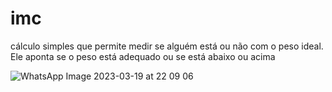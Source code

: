 # imc
cálculo simples que permite medir se alguém está ou não com o peso ideal. Ele aponta se o peso está adequado ou se está abaixo ou acima

![WhatsApp Image 2023-03-19 at 22 09 06](https://user-images.githubusercontent.com/13538814/227252555-71319805-18d7-4e96-b765-b413f616c0e6.jpeg)

